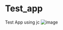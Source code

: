 # Test_app
 Test App  using jc
![image](https://github.com/rs0125/Test_app/assets/92998665/e49a3a51-b395-4d54-8d65-52a3836b9ccf)

